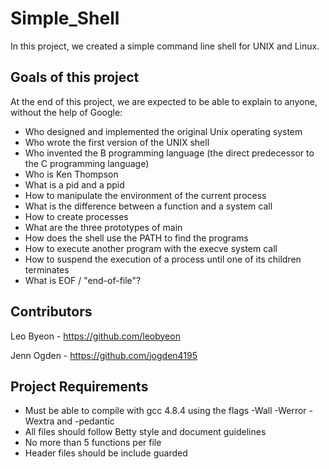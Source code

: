 # Simple_Shell
In this project, we created a simple command line shell for UNIX and Linux.

## Goals of this project
At the end of this project, we are expected to be able to explain to anyone, without the help of Google:
* Who designed and implemented the original Unix operating system
* Who wrote the first version of the UNIX shell
* Who invented the B programming language (the direct predecessor to the C programming language)
* Who is Ken Thompson
* What is a pid and a ppid
* How to manipulate the environment of the current process
* What is the difference between a function and a system call
* How to create processes
* What are the three prototypes of main
* How does the shell use the PATH to find the programs
* How to execute another program with the execve system call
* How to suspend the execution of a process until one of its children terminates
* What is EOF / "end-of-file"?

## Contributors
Leo Byeon - https://github.com/leobyeon

Jenn Ogden - https://github.com/jogden4195

## Project Requirements
* Must be able to compile with gcc 4.8.4 using the flags -Wall -Werror -Wextra and -pedantic
* All files should follow Betty style and document guidelines
* No more than 5 functions per file
* Header files should be include guarded


